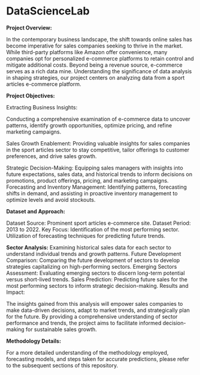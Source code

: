 # DataScienceLab

**Project Overview:**

In the contemporary business landscape, the shift towards online sales has become imperative for sales companies seeking to thrive in the market. While third-party platforms like Amazon offer convenience, many companies opt for personalized e-commerce platforms to retain control and mitigate additional costs. Beyond being a revenue source, e-commerce serves as a rich data mine. Understanding the significance of data analysis in shaping strategies, our project centers on analyzing data from a sport articles e-commerce platform.

**Project Objectives:**

Extracting Business Insights:

Conducting a comprehensive examination of e-commerce data to uncover patterns, identify growth opportunities, optimize pricing, and refine marketing campaigns.

Sales Growth Enablement:
Providing valuable insights for sales companies in the sport articles sector to stay competitive, tailor offerings to customer preferences, and drive sales growth.

Strategic Decision-Making:
Equipping sales managers with insights into future expectations, sales data, and historical trends to inform decisions on promotions, product offerings, pricing, and marketing campaigns.
Forecasting and Inventory Management:
Identifying patterns, forecasting shifts in demand, and assisting in proactive inventory management to optimize levels and avoid stockouts.

**Dataset and Approach:**

Dataset Source: Prominent sport articles e-commerce site.
Dataset Period: 2013 to 2022.
Key Focus: Identification of the most performing sector. Utilization of forecasting techniques for predicting future trends.


**Sector Analysis:**
Examining historical sales data for each sector to understand individual trends and growth patterns.
Future Development Comparison:
Comparing the future development of sectors to develop strategies capitalizing on high-performing sectors.
Emerging Sectors Assessment:
Evaluating emerging sectors to discern long-term potential versus short-lived trends.
Sales Prediction:
Predicting future sales for the most performing sectors to inform strategic decision-making.
Results and Impact:

The insights gained from this analysis will empower sales companies to make data-driven decisions, adapt to market trends, and strategically plan for the future. By providing a comprehensive understanding of sector performance and trends, the project aims to facilitate informed decision-making for sustainable sales growth.

**Methodology Details:**

For a more detailed understanding of the methodology employed, forecasting models, and steps taken for accurate predictions, please refer to the subsequent sections of this repository.
